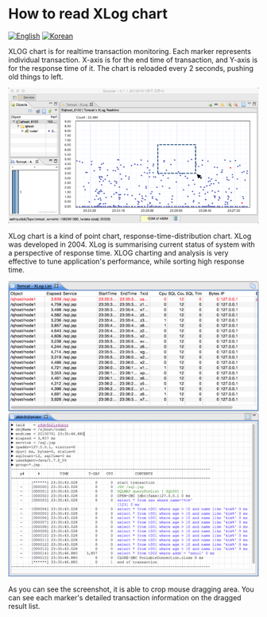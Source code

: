 # How to read XLog chart
[![English](https://img.shields.io/badge/language-English-orange.svg)](Reading-XLog.md) [![Korean](https://img.shields.io/badge/language-Korean-blue.svg)](Reading-XLog_kr.md)

XLOG chart is for realtime transaction monitoring. Each marker represents individual transaction. X-axis is for the end time of transaction, and Y-axis is for the response time of it. The chart is reloaded every 2 seconds, pushing old things to left.

![XLog](../img/client/xlog.png)

XLog chart is a kind of point chart, response-time-distribution chart. XLog was developed in 2004. XLog is summarising current status of system with a perspective of response time. XLOG charting and analysis is very effective to tune application's performance, while sorting high response time.

![TxList](../img/client/xlog_txlist.png)
![Profile](../img/client/xlog_profile.png)

As you can see the screenshot, it is able to crop mouse dragging area. You can see each marker's detailed transaction information on the dragged result list.
